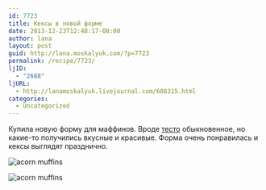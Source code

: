 ```yaml
---
id: 7723
title: Кексы в новой форме
date: 2013-12-23T12:48:17-08:00
author: lana
layout: post
guid: http://lana.moskalyuk.com/?p=7723
permalink: /recipe/7723/
ljID:
  - "2688"
ljURL:
  - http://lanamoskalyuk.livejournal.com/688315.html
categories:
  - Uncategorized
---
```

Купила новую форму для маффинов. Вроде [тесто](http://www.myownlabels.com/blog/acorn-cakelets/) обыкновенное, но какие-то получились вкусные и красивые. Форма очень понравилась и кексы выглядят празднично.

![acorn muffins](http://farm3.staticflickr.com/2815/11519374774_e1db115cf1_c.jpg) 

![acorn muffins](http://farm3.staticflickr.com/2839/11519447426_99102f07ff_c.jpg)